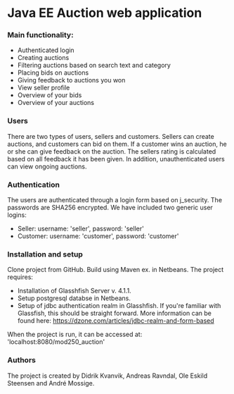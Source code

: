 # Java EE Auction web application
### Main functionality:
- Authenticated login
- Creating auctions
- Filtering auctions based on search text and category
- Placing bids on auctions
- Giving feedback to auctions you won
- View seller profile
- Overview of your bids
- Overview of your auctions

### Users
There are two types of users, sellers and customers.
Sellers can create auctions, and customers can bid on them. If a customer wins an auction, he or she can give feedback on the auction.
The sellers rating is calculated based on all feedback it has been given.
In addition, unauthenticated users can view ongoing auctions.

### Authentication
The users are authenticated through a login form based on j_security. The passwords are SHA256 encrypted. 
We have included two generic user logins:
- Seller: username: 'seller', password: 'seller'
- Customer: username: 'customer', password: 'customer'

### Installation and setup
Clone project from GitHub. Build using Maven ex. in Netbeans.
The project requires:
- Installation of Glasshfish Server v. 4.1.1.
- Setup postgresql databse in Netbeans.
- Setup of jdbc authentication realm in Glasshfish. If you're familiar with Glassfish, this should be straight forward. More information can be found here: https://dzone.com/articles/jdbc-realm-and-form-based

When the project is run, it can be accessed at: 'localhost:8080/mod250_auction'

### Authors
The project is created by Didrik Kvanvik, Andreas Ravndal, Ole Eskild Steensen and André Mossige.
